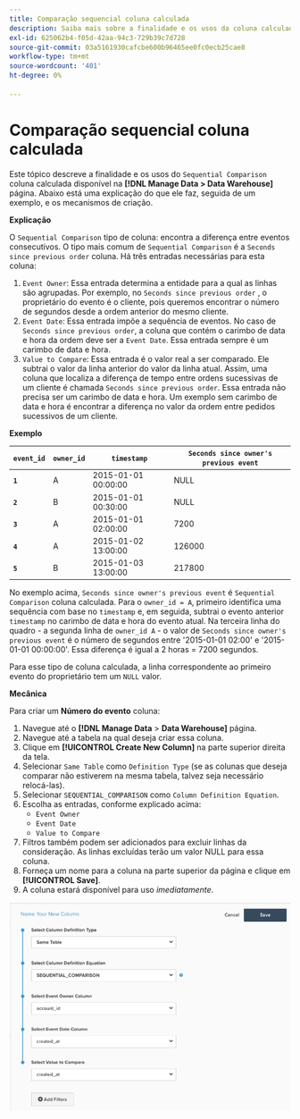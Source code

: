 ```yaml
---
title: Comparação sequencial coluna calculada
description: Saiba mais sobre a finalidade e os usos da coluna calculada Comparação sequencial.
exl-id: 625062b4-f05d-42aa-94c3-729b39c7d728
source-git-commit: 03a5161930cafcbe600b96465ee0fc0ecb25cae8
workflow-type: tm+mt
source-wordcount: '401'
ht-degree: 0%

---
```


# Comparação sequencial coluna calculada

Este tópico descreve a finalidade e os usos do `Sequential Comparison` coluna calculada disponível na **[!DNL Manage Data > Data Warehouse]** página. Abaixo está uma explicação do que ele faz, seguida de um exemplo, e os mecanismos de criação.

**Explicação**

O `Sequential Comparison` tipo de coluna: encontra a diferença entre eventos consecutivos. O tipo mais comum de `Sequential Comparison` é a `Seconds since previous order` coluna. Há três entradas necessárias para esta coluna:

1. `Event Owner`: Essa entrada determina a entidade para a qual as linhas são agrupadas. Por exemplo, no `Seconds since previous order` , o proprietário do evento é o cliente, pois queremos encontrar o número de segundos desde a ordem anterior do mesmo cliente.
1. `Event Date`: Essa entrada impõe a sequência de eventos. No caso de `Seconds since previous order`, a coluna que contém o carimbo de data e hora da ordem deve ser a `Event Date`. Essa entrada sempre é um carimbo de data e hora.
1. `Value to Compare`: Essa entrada é o valor real a ser comparado. Ele subtrai o valor da linha anterior do valor da linha atual. Assim, uma coluna que localiza a diferença de tempo entre ordens sucessivas de um cliente é chamada `Seconds since previous order`. Essa entrada não precisa ser um carimbo de data e hora. Um exemplo sem carimbo de data e hora é encontrar a diferença no valor da ordem entre pedidos sucessivos de um cliente.

**Exemplo**

| **`event_id`** | **`owner_id`** | **`timestamp`** | **`Seconds since owner's previous event`** |
|--- |--- |--- |--- |
| **`1`** | A | 2015-01-01 00:00:00 | NULL |
| **`2`** | B | 2015-01-01 00:30:00 | NULL |
| **`3`** | A | 2015-01-01 02:00:00 | 7200 |
| **`4`** | A | 2015-01-02 13:00:00 | 126000 |
| **`5`** | B | 2015-01-03 13:00:00 | 217800 |

No exemplo acima, `Seconds since owner's previous event` é `Sequential Comparison` coluna calculada. Para o `owner_id = A`, primeiro identifica uma sequência com base no `timestamp` e, em seguida, subtrai o evento anterior `timestamp` no carimbo de data e hora do evento atual. Na terceira linha do quadro - a segunda linha de `owner_id A` - o valor de `Seconds since owner's previous event` é o número de segundos entre &#39;2015-01-01 02:00&#39; e &#39;2015-01-01 00:00:00&#39;. Essa diferença é igual a 2 horas = 7200 segundos.

Para esse tipo de coluna calculada, a linha correspondente ao primeiro evento do proprietário tem um `NULL` valor.

**Mecânica**

Para criar um **Número do evento** coluna:

1. Navegue até o **[!DNL Manage Data** > **Data Warehouse]** página.
1. Navegue até a tabela na qual deseja criar essa coluna.
1. Clique em **[!UICONTROL Create New Column]** na parte superior direita da tela.
1. Selecionar `Same Table` como `Definition Type` (se as colunas que deseja comparar não estiverem na mesma tabela, talvez seja necessário relocá-las).
1. Selecionar `SEQUENTIAL_COMPARISON` como `Column Definition Equation`.
1. Escolha as entradas, conforme explicado acima:
   - `Event Owner`
   - `Event Date`
   - `Value to Compare`
1. Filtros também podem ser adicionados para excluir linhas da consideração. As linhas excluídas terão um valor NULL para essa coluna.
1. Forneça um nome para a coluna na parte superior da página e clique em **[!UICONTROL Save]**.
1. A coluna estará disponível para uso *imediatamente*.

![SEC](../../assets/SEC_new.png)
